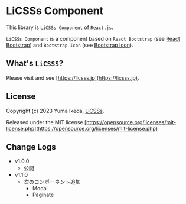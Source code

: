# LiCSSs Component

This library is `LiCSSs Component` of `React.js`.

`LiCSSs Component` is a component based on `React Bootstrap` (see [React Bootstrap](https://react-bootstrap.github.io/)) and `Bootstrap Icon` (see [Bootstrap Icon](https://icons.getbootstrap.com/)).

## What's `LiCSSS`?

Please visit and see [https://licsss.jp](https://licsss.jp).

## License

Copyright (c) 2023 Yuma Ikeda, [LiCSSs](https://licsss.jp).

Released under the MIT license
[https://opensource.org/licenses/mit-license.php](https://opensource.org/licenses/mit-license.php)

## Change Logs

- v1.0.0
  - 公開
- v1.1.0
  - 次のコンポーネント追加
    - Modal
    - Paginate
